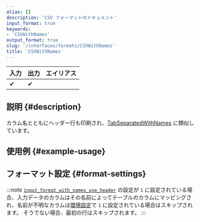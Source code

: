 ```yaml
---
alias: []
description: 'CSV フォーマットのドキュメント'
input_format: true
keywords:
- 'CSVWithNames'
output_format: true
slug: '/interfaces/formats/CSVWithNames'
title: 'CSVWithNames'
---
```




| 入力 | 出力 | エイリアス |
|-----|------|---------|
| ✔   | ✔    |         |

## 説明 {#description}

カラム名とともにヘッダー行も印刷され、[TabSeparatedWithNames](/interfaces/formats/TabSeparatedWithNames) に類似しています。

## 使用例 {#example-usage}

## フォーマット設定 {#format-settings}

:::note
[`input_format_with_names_use_header`](../../../operations/settings/settings-formats.md/#input_format_with_names_use_header) の設定が `1` に設定されている場合、入力データのカラムはその名前によってテーブルのカラムにマッピングされ、名前が不明なカラムは[環境設定](../../../operations/settings/settings-formats.md/#input_format_skip_unknown_fields)で `1` に設定されている場合はスキップされます。
そうでない場合、最初の行はスキップされます。
:::
